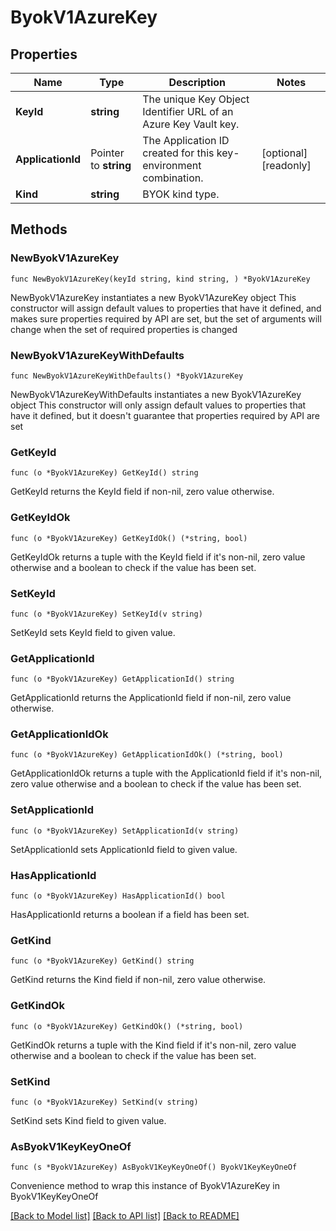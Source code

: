 # ByokV1AzureKey

## Properties

Name | Type | Description | Notes
------------ | ------------- | ------------- | -------------
**KeyId** | **string** | The unique Key Object Identifier URL of an Azure Key Vault key.  | 
**ApplicationId** | Pointer to **string** | The Application ID created for this key-environment combination.  | [optional] [readonly] 
**Kind** | **string** | BYOK kind type.  | 

## Methods

### NewByokV1AzureKey

`func NewByokV1AzureKey(keyId string, kind string, ) *ByokV1AzureKey`

NewByokV1AzureKey instantiates a new ByokV1AzureKey object
This constructor will assign default values to properties that have it defined,
and makes sure properties required by API are set, but the set of arguments
will change when the set of required properties is changed

### NewByokV1AzureKeyWithDefaults

`func NewByokV1AzureKeyWithDefaults() *ByokV1AzureKey`

NewByokV1AzureKeyWithDefaults instantiates a new ByokV1AzureKey object
This constructor will only assign default values to properties that have it defined,
but it doesn't guarantee that properties required by API are set

### GetKeyId

`func (o *ByokV1AzureKey) GetKeyId() string`

GetKeyId returns the KeyId field if non-nil, zero value otherwise.

### GetKeyIdOk

`func (o *ByokV1AzureKey) GetKeyIdOk() (*string, bool)`

GetKeyIdOk returns a tuple with the KeyId field if it's non-nil, zero value otherwise
and a boolean to check if the value has been set.

### SetKeyId

`func (o *ByokV1AzureKey) SetKeyId(v string)`

SetKeyId sets KeyId field to given value.


### GetApplicationId

`func (o *ByokV1AzureKey) GetApplicationId() string`

GetApplicationId returns the ApplicationId field if non-nil, zero value otherwise.

### GetApplicationIdOk

`func (o *ByokV1AzureKey) GetApplicationIdOk() (*string, bool)`

GetApplicationIdOk returns a tuple with the ApplicationId field if it's non-nil, zero value otherwise
and a boolean to check if the value has been set.

### SetApplicationId

`func (o *ByokV1AzureKey) SetApplicationId(v string)`

SetApplicationId sets ApplicationId field to given value.

### HasApplicationId

`func (o *ByokV1AzureKey) HasApplicationId() bool`

HasApplicationId returns a boolean if a field has been set.

### GetKind

`func (o *ByokV1AzureKey) GetKind() string`

GetKind returns the Kind field if non-nil, zero value otherwise.

### GetKindOk

`func (o *ByokV1AzureKey) GetKindOk() (*string, bool)`

GetKindOk returns a tuple with the Kind field if it's non-nil, zero value otherwise
and a boolean to check if the value has been set.

### SetKind

`func (o *ByokV1AzureKey) SetKind(v string)`

SetKind sets Kind field to given value.



### AsByokV1KeyKeyOneOf

`func (s *ByokV1AzureKey) AsByokV1KeyKeyOneOf() ByokV1KeyKeyOneOf`

Convenience method to wrap this instance of ByokV1AzureKey in ByokV1KeyKeyOneOf

[[Back to Model list]](../README.md#documentation-for-models) [[Back to API list]](../README.md#documentation-for-api-endpoints) [[Back to README]](../README.md)



